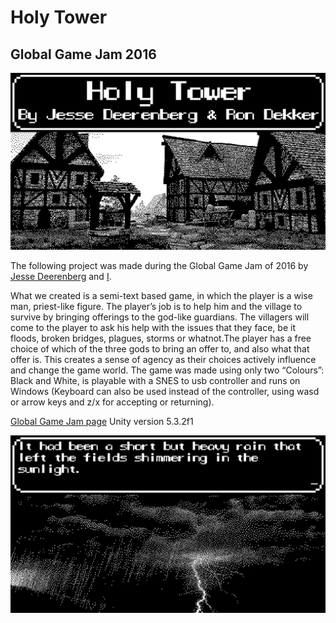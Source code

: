 # Holy Tower
## Global Game Jam 2016

![Titlescreen](images/titlescreen.png)

The following project was made during the Global Game Jam of 2016 by [Jesse Deerenberg](https://www.linkedin.com/in/jesse-deerenberg-b324113b/) and [I](https://www.rondekker.nl).

What we created is a semi-text based game, in which the player is a wise man, priest-like figure. The player’s job is to help him and the village to survive by bringing offerings to the god-like guardians. The villagers will come to the player to ask his help with the issues that they face, be it floods, broken bridges, plagues, storms or whatnot.The player has a free choice of which of the three gods to bring an offer to, and also what that offer is. This creates a sense of agency as their choices actively influence and change the game world. The game was made using only two “Colours”: Black and White, is playable with a SNES to usb controller and runs on Windows (Keyboard can also be used instead of the controller, using wasd or arrow keys and z/x for accepting or returning).

[Global Game Jam page](https://globalgamejam.org/2016/games/holy-tower)
Unity version 5.3.2f1

![Gamescreen](images/gamescreen.png)